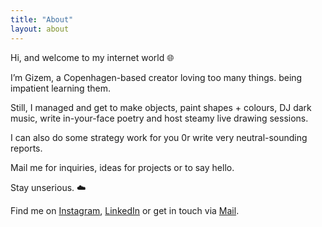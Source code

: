 ```yaml
---
title: "About"
layout: about
---
```

Hi, and welcome to my internet world 🌐

I’m Gizem, a Copenhagen-based creator loving too many things. being impatient learning them.

Still, I managed and get to make objects, paint shapes + colours, DJ dark music, write in-your-face poetry and host steamy live drawing sessions.

I can also do some strategy work for you 0r write very neutral-sounding reports.

Mail me for inquiries, ideas for projects or to say hello.

Stay unserious. ☁️

Find me on [Instagram](https://www.instagram.com/gizisvisible/), [LinkedIn](https://www.linkedin.com/in/gizem-arici-36412310b/) or get in touch via [Mail](mailto:gizem.arici@icloud.com).